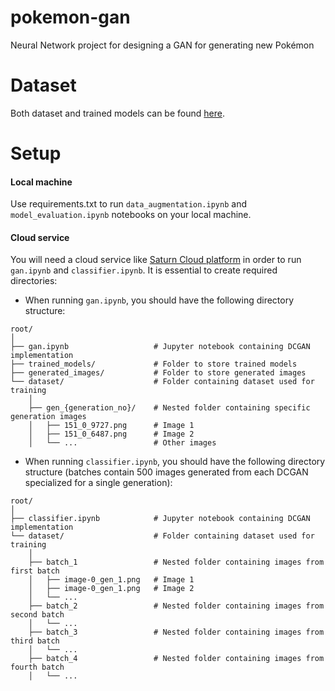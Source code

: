# pokemon-gan
Neural Network project for designing a GAN for generating new Pokémon

# Dataset
Both dataset and trained models can be found [here](https://drive.google.com/drive/u/0/folders/1SJEGvdh2vwAm5BLvq6jvsvOkNq9GOdBD).

# Setup
#### Local machine
Use requirements.txt to run `data_augmentation.ipynb` and `model_evaluation.ipynb` notebooks on your local machine.
#### Cloud service
You will need a cloud service like [Saturn Cloud platform](https://saturncloud.io/) in order to run `gan.ipynb` and `classifier.ipynb`. It is essential to create required directories:
- When running `gan.ipynb`, you should have the following directory structure:
```
root/
│
├── gan.ipynb                   # Jupyter notebook containing DCGAN implementation
├── trained_models/             # Folder to store trained models
├── generated_images/           # Folder to store generated images 
└── dataset/                    # Folder containing dataset used for training 
    │
    ├── gen_{generation_no}/    # Nested folder containing specific generation images
    │   ├── 151_0_9727.png      # Image 1
    │   ├── 151_0_6487.png      # Image 2
    │   └── ...                 # Other images
```
- When running `classifier.ipynb`, you should have the following directory structure (batches contain 500 images generated from each DCGAN specialized for a single generation):
```
root/
│
├── classifier.ipynb            # Jupyter notebook containing DCGAN implementation
└── dataset/                    # Folder containing dataset used for training 
    │
    ├── batch_1                 # Nested folder containing images from first batch
    │   ├── image-0_gen_1.png   # Image 1
    │   ├── image-0_gen_1.png   # Image 2
    │   └── ...             
    ├── batch_2                 # Nested folder containing images from second batch
    │   └── ...                 
    ├── batch_3                 # Nested folder containing images from third batch
    │   └── ...                 
    ├── batch_4                 # Nested folder containing images from fourth batch
    │   └── ...                 
```
